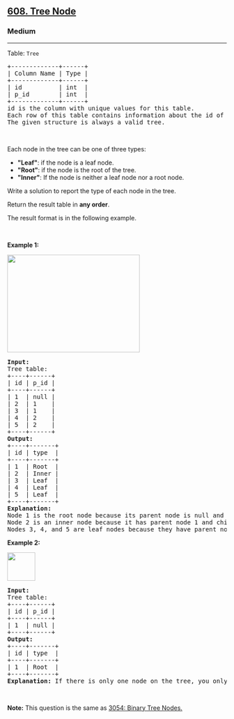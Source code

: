 <h2><a href="https://leetcode.com/problems/tree-node/solutions/">608. Tree Node</a></h2><h3>Medium</h3><hr><p>Table: <code>Tree</code></p>

<pre>
+-------------+------+
| Column Name | Type |
+-------------+------+
| id          | int  |
| p_id        | int  |
+-------------+------+
id is the column with unique values for this table.
Each row of this table contains information about the id of a node and the id of its parent node in a tree.
The given structure is always a valid tree.
</pre>

<p>&nbsp;</p>

<p>Each node in the tree can be one of three types:</p>

<ul>
	<li><strong>&quot;Leaf&quot;</strong>: if the node is a leaf node.</li>
	<li><strong>&quot;Root&quot;</strong>: if the node is the root of the tree.</li>
	<li><strong>&quot;Inner&quot;</strong>: If the node is neither a leaf node nor a root node.</li>
</ul>

<p>Write a solution to report the type of each node in the tree.</p>

<p>Return the result table in <strong>any order</strong>.</p>

<p>The result format is in the following example.</p>

<p>&nbsp;</p>
<p><strong class="example">Example 1:</strong></p>
<img alt="" src="https://assets.leetcode.com/uploads/2021/10/22/tree1.jpg" style="width: 304px; height: 224px;" />
<pre>
<strong>Input:</strong> 
Tree table:
+----+------+
| id | p_id |
+----+------+
| 1  | null |
| 2  | 1    |
| 3  | 1    |
| 4  | 2    |
| 5  | 2    |
+----+------+
<strong>Output:</strong> 
+----+-------+
| id | type  |
+----+-------+
| 1  | Root  |
| 2  | Inner |
| 3  | Leaf  |
| 4  | Leaf  |
| 5  | Leaf  |
+----+-------+
<strong>Explanation:</strong> 
Node 1 is the root node because its parent node is null and it has child nodes 2 and 3.
Node 2 is an inner node because it has parent node 1 and child node 4 and 5.
Nodes 3, 4, and 5 are leaf nodes because they have parent nodes and they do not have child nodes.
</pre>

<p><strong class="example">Example 2:</strong></p>
<img alt="" src="https://assets.leetcode.com/uploads/2021/10/22/tree2.jpg" style="width: 64px; height: 65px;" />
<pre>
<strong>Input:</strong> 
Tree table:
+----+------+
| id | p_id |
+----+------+
| 1  | null |
+----+------+
<strong>Output:</strong> 
+----+-------+
| id | type  |
+----+-------+
| 1  | Root  |
+----+-------+
<strong>Explanation:</strong> If there is only one node on the tree, you only need to output its root attributes.
</pre>

<p>&nbsp;</p>
<p><strong>Note:</strong> This question is the same as <a href="https://leetcode.com/problems/binary-tree-nodes/description/" target="_blank"> 3054: Binary Tree Nodes.</a></p>
